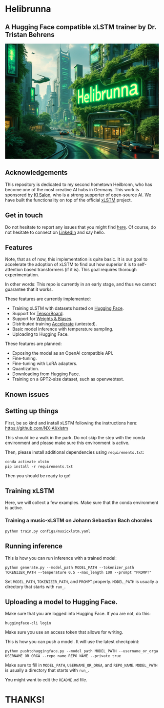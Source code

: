 # Helibrunna
## A Hugging Face compatible xLSTM trainer by Dr. Tristan Behrens

![](assets/helibrunna.jpg)


## Acknowledgements

This repository is dedicated to my second hometown Heilbronn, who has become one of the most creative AI hubs in Germany.
This work is sponsored by [KI Salon](https://www.ki-salon.net/), who is a strong supporter of open-source AI.
We have built the functionality on top of the official [xLSTM](https://github.com/NX-AI/xlstm) project.

## Get in touch

Do not hesitate to report any issues that you might find [here](https://github.com/AI-Guru/helibrunna/issues). Of course, do not hesitate to connect on [LinkedIn](https://de.linkedin.com/in/dr-tristan-behrens-734967a2) and say hello.

## Features

Note, that as of now, this implementation is quite basic. It is our goal to accelerate the adoption of xLSTM to find out how superior it is to self-attention based transformers (if it is). This goal requires thorough experimentation.

In other words: This repo is currently in an early stage, and thus we cannot guarantee that it works.

These features are currently implemented:

- Training xLSTM with datasets hosted on [Hugging Face](https://huggingface.co/).
- Support for [TensorBoard](https://www.tensorflow.org/tensorboard).
- Support for [Weights & Biases](https://wandb.ai/home).
- Distributed training [Accelerate](https://huggingface.co/docs/accelerate/index) (untested).
- Basic model inference with temperature sampling.
- Uploading to Hugging Face.

These features are planned:

- Exposing the model as an OpenAI compatible API.
- Fine-tuning.
- Fine-tuning with LoRA adapters.
- Quantization.
- Downloading from Hugging Face.
- Training on a GPT2-size dataset, such as openwebtext.


## Known issues


## Setting up things

First, be so kind and install xLSTM following the instructions here: https://github.com/NX-AI/xlstm

This should be a walk in the park. Do not skip the step with the conda environment and please make sure this environment is active.

Then, please install additional dependencies using `requirements.txt`:

```
conda activate xlstm
pip install -r requirements.txt
```

Then you should be ready to go!


## Training xLSTM

Here, we will collect a few examples. Make sure that the conda environment is active.


### Training a music-xLSTM on Johann Sebastian Bach chorales

```
python train.py configs/musicxlstm.yaml
```

## Running inference

This is how you can run inference with a trained model:

```
python generate.py --model_path MODEL_PATH --tokenizer_path TOKENIZER_PATH --temperature 0.5 --max_length 100 --prompt "PROMPT"
```

Set `MODEL_PATH`, `TOKENIZER_PATH`, and `PROMPT` properly. `MODEL_PATH` is usually a directory that starts with `run_`.

## Uploading a model to Hugging Face.

Make sure that you are logged into Hugging Face. If you are not, do this:

```
huggingface-cli login
```

Make sure you use an access token that allows for writing.

This is how you can push a model. It will use the latest checkpoint:

```
python pushtohuggingface.py --model_path MODEL_PATH --username_or_orga USERNAME_OR_ORGA --repo_name REPO_NAME --private true
```

Make sure to fill in `MODEL_PATH`, `USERNAME_OR_ORGA`, and `REPO_NAME`. `MODEL_PATH` is usually a directory that starts with `run_`.

You might want to edit the `README.md` file.

# THANKS!